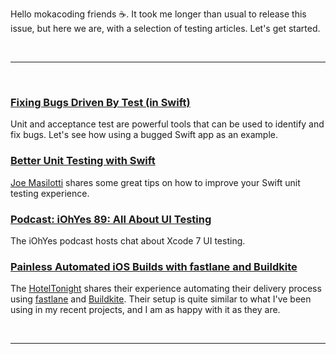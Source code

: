 Hello mokacoding friends ☕️. It took me longer than usual to release this issue, but here we are, with a selection of testing articles. Let's get started.

<br/><hr/><br/>

### [Fixing Bugs Driven By Test (in Swift)](http://www.mokacoding.com/blog/fixing-bugs-driven-by-tests-in-swift/)

Unit and acceptance test are powerful tools that can be used to identify and fix bugs. Let's see how using a bugged Swift app as an example.

### [Better Unit Testing with Swift](http://masilotti.com/better-swift-unit-testing/)

[Joe Masilotti](https://twitter.com/joemasilotti) shares some great tips on how to improve your Swift unit testing experience.

### [Podcast: iOhYes 89: All About UI Testing](http://5by5.tv/iohyes/89?utm_source=mokacoding)

The iOhYes podcast hosts chat about Xcode 7 UI testing.

### [Painless Automated iOS Builds with fastlane and Buildkite](http://engineering.hoteltonight.com/painless-ios-builds-with-fastlane-and-buildkite)

The [HotelTonight](https://www.hoteltonight.com) shares their experience automating their delivery process using [fastlane](https://fastlane.tools/) and [Buildkite](https://buildkite.com/). Their setup is quite similar to what I've been using in my recent projects, and I am as happy with it as they are.

<br/><hr/><br/>
